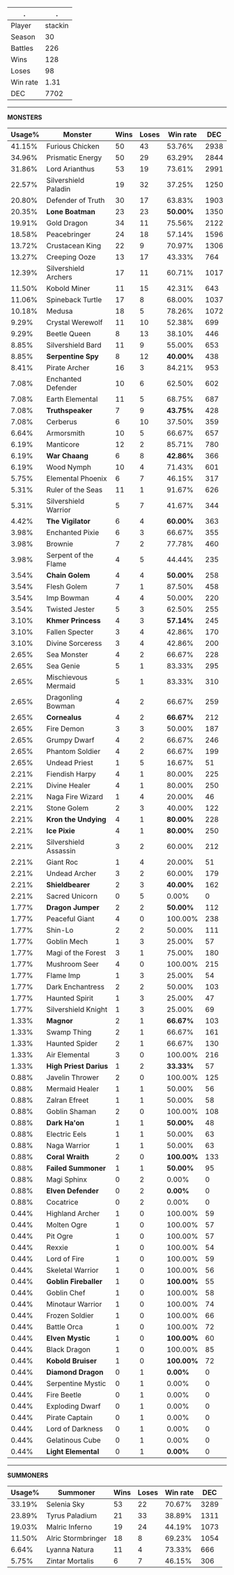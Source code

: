.|.
|-|-
Player|stackin
Season|30
Battles|226
Wins|128
Loses|98
Win rate|1.31
DEC|7702

---
**MONSTERS**

Usage%|Monster|Wins|Loses|Win rate|DEC|
-|-|-|-|-|-|
41.15%|Furious Chicken|50|43|53.76%|2938|
34.96%|Prismatic Energy|50|29|63.29%|2844|
31.86%|Lord Arianthus|53|19|73.61%|2991|
22.57%|Silvershield Paladin|19|32|37.25%|1250|
20.80%|Defender of Truth|30|17|63.83%|1903|
20.35%|**Lone Boatman**|23|23|**50.00%**|1350|
19.91%|Gold Dragon|34|11|75.56%|2122|
18.58%|Peacebringer|24|18|57.14%|1596|
13.72%|Crustacean King|22|9|70.97%|1306|
13.27%|Creeping Ooze|13|17|43.33%|764|
12.39%|Silvershield Archers|17|11|60.71%|1017|
11.50%|Kobold Miner|11|15|42.31%|643|
11.06%|Spineback Turtle|17|8|68.00%|1037|
10.18%|Medusa|18|5|78.26%|1072|
9.29%|Crystal Werewolf|11|10|52.38%|699|
9.29%|Beetle Queen|8|13|38.10%|446|
8.85%|Silvershield Bard|11|9|55.00%|653|
8.85%|**Serpentine Spy**|8|12|**40.00%**|438|
8.41%|Pirate Archer|16|3|84.21%|953|
7.08%|Enchanted Defender|10|6|62.50%|602|
7.08%|Earth Elemental|11|5|68.75%|687|
7.08%|**Truthspeaker**|7|9|**43.75%**|428|
7.08%|Cerberus|6|10|37.50%|359|
6.64%|Armorsmith|10|5|66.67%|657|
6.19%|Manticore|12|2|85.71%|780|
6.19%|**War Chaang**|6|8|**42.86%**|366|
6.19%|Wood Nymph|10|4|71.43%|601|
5.75%|Elemental Phoenix|6|7|46.15%|317|
5.31%|Ruler of the Seas|11|1|91.67%|626|
5.31%|Silvershield Warrior|5|7|41.67%|344|
4.42%|**The Vigilator**|6|4|**60.00%**|363|
3.98%|Enchanted Pixie|6|3|66.67%|355|
3.98%|Brownie|7|2|77.78%|460|
3.98%|Serpent of the Flame|4|5|44.44%|235|
3.54%|**Chain Golem**|4|4|**50.00%**|258|
3.54%|Flesh Golem|7|1|87.50%|458|
3.54%|Imp Bowman|4|4|50.00%|220|
3.54%|Twisted Jester|5|3|62.50%|255|
3.10%|**Khmer Princess**|4|3|**57.14%**|245|
3.10%|Fallen Specter|3|4|42.86%|170|
3.10%|Divine Sorceress|3|4|42.86%|200|
2.65%|Sea Monster|4|2|66.67%|228|
2.65%|Sea Genie|5|1|83.33%|295|
2.65%|Mischievous Mermaid|5|1|83.33%|310|
2.65%|Dragonling Bowman|4|2|66.67%|259|
2.65%|**Cornealus**|4|2|**66.67%**|212|
2.65%|Fire Demon|3|3|50.00%|187|
2.65%|Grumpy Dwarf|4|2|66.67%|246|
2.65%|Phantom Soldier|4|2|66.67%|199|
2.65%|Undead Priest|1|5|16.67%|51|
2.21%|Fiendish Harpy|4|1|80.00%|225|
2.21%|Divine Healer|4|1|80.00%|250|
2.21%|Naga Fire Wizard|1|4|20.00%|46|
2.21%|Stone Golem|2|3|40.00%|122|
2.21%|**Kron the Undying**|4|1|**80.00%**|228|
2.21%|**Ice Pixie**|4|1|**80.00%**|250|
2.21%|Silvershield Assassin|3|2|60.00%|212|
2.21%|Giant Roc|1|4|20.00%|51|
2.21%|Undead Archer|3|2|60.00%|179|
2.21%|**Shieldbearer**|2|3|**40.00%**|162|
2.21%|Sacred Unicorn|0|5|0.00%|0|
1.77%|**Dragon Jumper**|2|2|**50.00%**|112|
1.77%|Peaceful Giant|4|0|100.00%|238|
1.77%|Shin-Lo|2|2|50.00%|111|
1.77%|Goblin Mech|1|3|25.00%|57|
1.77%|Magi of the Forest|3|1|75.00%|180|
1.77%|Mushroom Seer|4|0|100.00%|215|
1.77%|Flame Imp|1|3|25.00%|54|
1.77%|Dark Enchantress|2|2|50.00%|103|
1.77%|Haunted Spirit|1|3|25.00%|47|
1.77%|Silvershield Knight|1|3|25.00%|69|
1.33%|**Magnor**|2|1|**66.67%**|103|
1.33%|Swamp Thing|2|1|66.67%|161|
1.33%|Haunted Spider|2|1|66.67%|130|
1.33%|Air Elemental|3|0|100.00%|216|
1.33%|**High Priest Darius**|1|2|**33.33%**|57|
0.88%|Javelin Thrower|2|0|100.00%|125|
0.88%|Mermaid Healer|1|1|50.00%|56|
0.88%|Zalran Efreet|1|1|50.00%|58|
0.88%|Goblin Shaman|2|0|100.00%|108|
0.88%|**Dark Ha'on**|1|1|**50.00%**|48|
0.88%|Electric Eels|1|1|50.00%|63|
0.88%|Naga Warrior|1|1|50.00%|63|
0.88%|**Coral Wraith**|2|0|**100.00%**|133|
0.88%|**Failed Summoner**|1|1|**50.00%**|95|
0.88%|Magi Sphinx|0|2|0.00%|0|
0.88%|**Elven Defender**|0|2|**0.00%**|0|
0.88%|Cocatrice|0|2|0.00%|0|
0.44%|Highland Archer|1|0|100.00%|59|
0.44%|Molten Ogre|1|0|100.00%|57|
0.44%|Pit Ogre|1|0|100.00%|57|
0.44%|Rexxie|1|0|100.00%|54|
0.44%|Lord of Fire|1|0|100.00%|59|
0.44%|Skeletal Warrior|1|0|100.00%|56|
0.44%|**Goblin Fireballer**|1|0|**100.00%**|55|
0.44%|Goblin Chef|1|0|100.00%|58|
0.44%|Minotaur Warrior|1|0|100.00%|74|
0.44%|Frozen Soldier|1|0|100.00%|66|
0.44%|Battle Orca|1|0|100.00%|72|
0.44%|**Elven Mystic**|1|0|**100.00%**|60|
0.44%|Black Dragon|1|0|100.00%|85|
0.44%|**Kobold Bruiser**|1|0|**100.00%**|72|
0.44%|**Diamond Dragon**|0|1|**0.00%**|0|
0.44%|Serpentine Mystic|0|1|0.00%|0|
0.44%|Fire Beetle|0|1|0.00%|0|
0.44%|Exploding Dwarf|0|1|0.00%|0|
0.44%|Pirate Captain|0|1|0.00%|0|
0.44%|Lord of Darkness|0|1|0.00%|0|
0.44%|Gelatinous Cube|0|1|0.00%|0|
0.44%|**Light Elemental**|0|1|**0.00%**|0|

---
**SUMMONERS**

Usage%|Summoner|Wins|Loses|Win rate|DEC|
-|-|-|-|-|-|
33.19%|Selenia Sky|53|22|70.67%|3289|
23.89%|Tyrus Paladium|21|33|38.89%|1311|
19.03%|Malric Inferno|19|24|44.19%|1073|
11.50%|Alric Stormbringer|18|8|69.23%|1054|
6.64%|Lyanna Natura|11|4|73.33%|666|
5.75%|Zintar Mortalis|6|7|46.15%|306|
